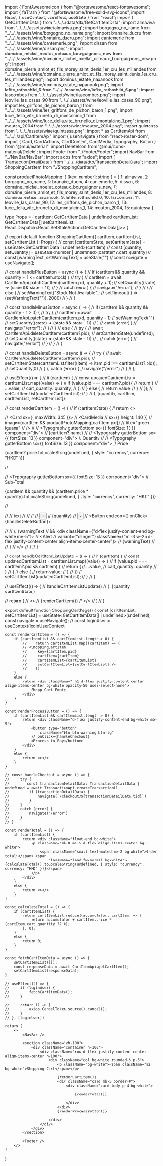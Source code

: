 import { FontAwesomeIcon } from "@fortawesome/react-fontawesome";
import { faTrash } from "@fortawesome/free-solid-svg-icons";
import React, { useContext, useEffect, useState } from "react";
import { GetCartItemData } from "../../../data/dto/GetCartItemData";
import almaviva from "../../../assets/wine/almaviva.png";
import borgogno_no_name from "../../../assets/wine/borgogno_no_name.png";
import branaire_ducru from "../../../assets/wine/branaire_ducru.png";
import cantemerle from "../../../assets/wine/cantemerle.png";
import dissan from "../../../assets/wine/dissan.png";
import domaine_michel_noellat_coteaux_bourguignons_new from "../../../assets/wine/domaine_michel_noellat_coteaux_bourguignons_new.png";
import domaine_pierre_amiot_et_fils_morey_saint_denis_1er_cru_les_millandes from "../../../assets/wine/domaine_pierre_amiot_et_fils_morey_saint_denis_1er_cru_les_millandes.png";
import dominus_estate_napanook from "../../../assets/wine/dominus_estate_napanook.png";
import lafite_rothschild_6 from "../../../assets/wine/lafite_rothschild_6.png";
import lascombes from "../../../assets/wine/lascombes.png";
import leoville_las_cases_90 from "../../../assets/wine/leoville_las_cases_90.png";
import les_griffons_de_pichon_baron_1 from "../../../assets/wine/les_griffons_de_pichon_baron_1.png";
import luce_della_vite_brunello_di_montalcino_1 from "../../../assets/wine/luce_della_vite_brunello_di_montalcino_1.png";
import mouton_2004 from "../../../assets/wine/mouton_2004.png";
import quintessa from "../../../assets/wine/quintessa.png";
import * as CartItemApi from "../../../api/CartItemApi"
import { useNavigate } from "react-router-dom";
import { Card, CardActions, CardContent, CardMedia, Typography, Button } from "@mui/material";
import DeleteIcon from '@mui/icons-material/Delete';
import Footer from "../Footer/Footer";
import NavBar from "../NavBar/NavBar";
import axios from "axios";
import { TransactionDetailData } from "../../../data/dto/TransactionDetailData";
import ShoppingCartItem from "./ShoppingCartItem";

const productPhotoMapping: { [key: number]: string } = {
    1: almaviva,
    2: borgogno_no_name,
    3: branaire_ducru,
    4: cantemerle,
    5: dissan,
    6: domaine_michel_noellat_coteaux_bourguignons_new,
    7: domaine_pierre_amiot_et_fils_morey_saint_denis_1er_cru_les_millandes,
    8: dominus_estate_napanook,
    9: lafite_rothschild_6,
    10: lascombes,
    11: leoville_las_cases_90,
    12: les_griffons_de_pichon_baron_1,
    13: luce_della_vite_brunello_di_montalcino_1,
    14: mouton_2004,
    15: quintessa
}

type Props = {
    cartItem: GetCartItemData | undefined
    cartItemList: GetCartItemData[]
    setCartItemList: React.Dispatch<React.SetStateAction<GetCartItemData[]>>
}

// export default function ShoppingCartItem({ cartItem, cartItemList, setCartItemList }: Props) {
//     const [cartItemState, setCartItemState] = useState<GetCartItemData | undefined>(cartItem)
//     const [quantity, setQuantity] = useState<number | undefined>(cartItem?.cart_quantity)
//     const [warningText, setWarningText] = useState<string>("")
//     const navigate = useNavigate();

//     const handlePlusButton = async () => {
//         if (cartItem && quantity && quantity + 1 <= cartItem.stock) {
//             try {
//                 cartItem = await CartItemApi.patchCartItem(cartItem.pid, quantity + 1);
//                 setQuantity((state) => (state && state + 1));
//             }
//             catch (error) {
//                 navigate("/error");
//             }
//         }
//         else {
//             setWarningText("Stock Not Available");
//             setTimeout(() => (setWarningText("")), 2000)
//         }
//     }

//     const handleMinusButton = async () => {
//         if (cartItem && quantity && quantity - 1 > 0) {
//             try {
//                 cartItem = await CartItemApi.patchCartItem(cartItem.pid, quantity - 1)
//                 setWarningText("")
//                 setQuantity((state) => (state && state - 1))
//             }
//             catch (error) {
//                 navigate("/error");
//             }
//         }
//         else {
//             try {
//                 await CartItemApi.deleteCartItem(cartItem?.pid);
//                 setCartItemState(undefined);
//                 setQuantity((state) => (state && state - 1))
//             }
//             catch (error) {
//                 navigate("/error")
//             }
//         }
//     }

//     const handleDeleteButton = async () => {
//         try {
//             await CartItemApi.deleteCartItem(cartItem?.pid);
//             setCartItemState(cartItemList.filter((item) => item.pid !== cartItemList?.pid));
//             setQuantity(0)
//         }
//         catch (error) {
//             navigate("/error")
//         }
//     };

//     useEffect(() => {
//         if (cartItem) {
//             const updatedCartItemList = cartItemList.map((value) => {
//                 if (value.pid === cartItem?.pid) {
//                     return {
//                         ...value,
//                         cart_quantity: quantity,
//                     };
//                 } else {
//                     return value;
//                 }
//             });
//             setCartItemList(updatedCartItemList);
//         }
//     }, [quantity, cartItem, cartItemList, setCartItemList]);

//     const renderCartItem = () => {
//         if (cartItemState) {
//             return <>

//                 <Card sx={{ maxWidth: 345 }}>
//                     <CardMedia
//                         sx={{ height: 140 }}
//                         image={cartItem && productPhotoMapping[cartItem.pid]}
//                         title="green iguana"
//                     />
//                     <CardContent>
//                         <Typography gutterBottom sx={{ fontSize: 13 }} component="div">
//                             {cartItem?.name}
//                         </Typography>
//                         <Typography gutterBottom sx={{ fontSize: 13 }} component="div">
//                             Quantity
//                         </Typography>
//                         <Typography gutterBottom sx={{ fontSize: 13 }} component="div">
//                             Price<p> {cartItem?.price.toLocaleString(undefined, { style: "currency", currency: "HKD" })}</p>
//                         </Typography>

//                         <Typography gutterBottom sx={{ fontSize: 13 }} component="div">
//                             Sub-Total<p> {cartItem && quantity && (cartItem.price * quantity).toLocaleString(undefined, { style: "currency", currency: "HKD" })}</p>
//                         </Typography>

//                         <Typography variant="body2" color="text.secondary">
//                             text
//                         </Typography>
//                     </CardContent>
//                     <CardActions>
//                         <Button size="small" onClick={handlePlusButton}>+</Button>
//                         {quantity}
//                         <Button size="small" onClick={handleMinusButton}>-</Button>
//                         <Button endIcon={<DeleteIcon />} onClick={handleDeleteButton}></Button>

//                     </CardActions>
//                 </Card>
//                 {warningText
//                     && <div className={"d-flex justify-content-end bg-white me-5"}>
//                         <Alert
//                             variant={"danger"} className={"mt-3 w-25 d-flex justify-content-center align-items-center-center"}>
//                             {warningText}
//                         </Alert>
//                     </div>}
//             </>
//         }
//     }

//     const handleCartItemListUpdate = () => {
//         if (cartItem) {
//             const updatedCartItemList = cartItemList.map((value) => {
//                 if (value.pid === cartItem?.pid && cartItem) {
//                     return {
//                         ...value,
//                         cart_quantity: quantity
//                     }
//                 }
//                 else {
//                     return value;
//                 }
//             })
//             setCartItemList(updatedCartItemList);
//         }
//     }

//     useEffect(() => {
//         handleCartItemListUpdate()
//     }, [quantity, cartItemState])

//     return (
//         <>
//             {renderCartItem()}
//         </>
//     )
// }

export default function ShoppingCartPage() {
    const [cartItemList, setCartItemList] = useState<GetCartItemData[] | undefined>(undefined);
    const navigate = useNavigate();
    //   const loginUser = useContext(loginUserContext)

    const renderCartItem = () => {
        if (cartItemList && cartItemList.length > 0) {
            //    return cartItemList.map((cartItem) => (
            // <ShoppingCartItem
            //     key={cartItem.pid}
            //     cartItem={cartItem}
            //     cartItemList={cartItemList}
            //     setCartItemList={setCartItemList} />
            //    ))
        }
        else {
            return <div className=" h1 d-flex justify-content-center align-items-center bg-white opacity-50 user-select-none">
                Shopp Cart Empty
            </div>
        }
    }

    const renderProcessButton = () => {
        if (cartItemList && cartItemList.length > 0) {
            return <div className="d-flex justify-content-end bg-white mb-5">
                <button type="button"
                    className="btn btn-warning btn-lg"
                // onClick={handleCheckout}
                >Process to Pay</button>
            </div>
        }
        else {
            return <></>
        }
    }

    // const handleCheckout = async () => {
    //     try {
    //        const transactionDetailData: TransactionDetailData | undefined = await TransactionApi.createTransaction()
    //         if (transactionDetailData) {
    //             navigate(`/checkout/${transactionDetailData.tid}`)
    //         }
    //     }
    //     catch (error) {
    //         navigate("/error")
    //     }
    // }

    const renderTotal = () => {
        if (cartItemList) {
            return <div className="float-end bg-white">
                <p className="mb-0 me-5 d-flex align-items-center bg-white">
                    <span className="small text-muted me-2 bg-white">Order total:</span> <span
                        className="lead fw-normal bg-white">{calculateTotal().toLocaleString(undefined, { style: "currency", currency: "HKD" })}</span>
                </p>
            </div>
        }
        else {
            return <></>
        }
    }

    const calculateTotal = () => {
        if (cartItemList) {
            return cartItemList.reduce((accumulator, cartItem) => {
                return accumulator + cartItem.price * (cartItem.cart_quantity ?? 0);
            }, 0);
        }
        else {
            return 0;
        }
    }

    const fetchCartItemData = async () => {
        setCartItemList([]);
        const responseData = await CartItemApi.getCartItem();
        setCartItemList(responseData);
    }

    // useEffect(() => {
    //     if (loginUser) {
    //         fetchCartItemData();
    //     }

    //     return () => {
    //         axios.CancelToken.source().cancel();
    //     }
    // }, [loginUser])

    return (
        <>
            <NavBar />

            <section className="vh-100">
                <div className="container h-100">
                    <div className="row d-flex justify-content-center align-items-center h-100">
                        <div className="col bg-white rounded-5 p-5">
                            <p className="bg-white"><span className="h2 bg-white">Shopping Cart</span></p>

                            {renderCartItem()}
                            <div className="card mb-5 border-0">
                                <div className="card-body p-4 bg-white">

                                    {renderTotal()}

                                </div>
                            </div>
                            {renderProcessButton()}

                        </div>
                    </div>
                </div>
            </section>

            <Footer />
        </>
    )
}